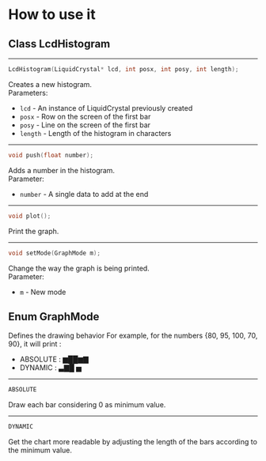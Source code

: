 How to use it
=============

## Class LcdHistogram

---
```c++
LcdHistogram(LiquidCrystal* lcd, int posx, int posy, int length);
```
Creates a new histogram.  
Parameters:
* `lcd` - An instance of LiquidCrystal previously created
* `posx` - Row on the screen of the first bar
* `posy` - Line on the screen of the first bar
* `length` - Length of the histogram in characters

---
```c++
void push(float number);
```
Adds a number in the histogram.  
Parameter:
* `number` - A single data to add at the end

---
```c++
void plot();
```
Print the graph.

---
```c++
void setMode(GraphMode m);
```
Change the way the graph is being printed.  
Parameter:
* `m` - New mode


## Enum GraphMode

Defines the drawing behavior
For example, for the numbers {80, 95, 100, 70, 90}, it will print :
* ABSOLUTE : ▆██▆▇
* DYNAMIC  : ▃▇█ ▅

---
```c++
ABSOLUTE
```
Draw each bar considering 0 as minimum value.

---
```c++
DYNAMIC
```
Get the chart more readable by adjusting the length of the bars according to the minimum value.

